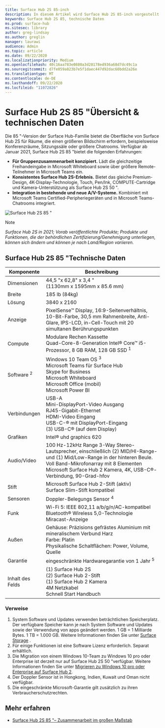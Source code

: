 ```yaml
---
title: Surface Hub 2S 85-inch
description: In diesem Artikel wird Surface Hub 2S 85-inch vorgestellt.
keywords: Surface Hub 2S 85, technische Daten
ms.prod: surface-hub
ms.sitesec: library
author: greg-lindsay
ms.author: greglin
manager: laurawi
audience: Admin
ms.topic: article
ms.date: 09/22/2020
ms.localizationpriority: Medium
ms.openlocfilehash: 40c16aa783e0880a3d28178ed936a68d7dc49c1a
ms.sourcegitcommit: d7fe059a823b7e5f1daec447d92dac60bdd2a26e
ms.translationtype: MT
ms.contentlocale: de-DE
ms.lasthandoff: 09/22/2020
ms.locfileid: "11072826"
---
```

# Surface Hub 2S 85 "Übersicht & technischen Daten

Die 85 "-Version der Surface Hub-Familie bietet die Oberfläche von Surface Hub 2S für Räume, die einen größeren Bildschirm erfordern, beispielsweise Konferenzräume, Sitzungssäle oder größere Chatrooms. Verfügbar ab Januar 2021, Surface Hub 2S 85 "bietet die folgenden Erfahrungen:

- **Für Gruppenzusammenarbeit konzipiert.** Lädt die gleichzeitige Freihandeingabe in Microsoft Whiteboard sowie über größere Remote-Teilnehmer in Microsoft Teams ein.
- **Konsistentes Surface Hub 2S-Erlebnis.** Bietet das gleiche Premium-Design, 4K-Display-Technologie, Touch, Pen/Ink, COMPUTE-Cartridge und Kamera-Unterstützung als Surface Hub 2S 50 ".
- **Integration in bestehende und neue A/V-Systeme.** Kombiniert mit Microsoft Teams Certified-Peripheriegeräten und in Microsoft Teams-Chatrooms integriert.

![Surface Hub 2S 85 "](images/hub-2s-85.png)

> [!NOTE]
> *Surface Hub 2S in 2021; Vorab veröffentlichte Produkte; Produkte und Funktionen, die der behördlichen Zertifizierung/Genehmigung unterliegen, können sich ändern und können je nach Land/Region variieren.*

## Surface Hub 2S 85 "Technische Daten

| Komponente    | Beschreibung                                                                                                                                                                                                                                         |
| ----------------- | --------------------------------------------------------------------------------------------------------------------------------------------------------------------------------------------------------------------------------------------------------- |
| Dimensionen        | 44,5 "x 62,8" x 3,4 "<br>(1130mm x 1595mm x 85.6 mm)                                                                                                                                                                                                        |
| Breite            | 185 lb (84kg)                                                                                                                                                                                                                                            |
| Lösung        | 3840 x 2160                                                                                                                                                                                                                                               |
| Anzeige           | PixelSense™ Display, 16:9-Seitenverhältnis, 10-Bit-Farbe, 30,5 mm Rahmenbreite, Anti-Glare, IPS-LCD, in-Cell-Touch mit 20 simultanen Berührungspunkten                                                                                                           |
| Compute           | Modulare Rechen Kassette<br>Quad-Core-8-Generation Intel® Core™ i5-Prozessor, 8 GB RAM, 128 GB SSD <sup> 1</sup>                                                                                                                                                      |
| Software <sup> 2</sup>         | Windows 10 Team OS <sup> 3</sup><br>Microsoft Teams für Surface Hub<br>Skype for Business<br>Microsoft Whiteboard<br>Microsoft Office (mobil)<br>Microsoft Power BI                                                                                                   |
| Verbindungen       | USB-A<br>Mini-DisplayPort-Video Ausgang<br>RJ45-Gigabit-Ethernet<br>HDMI-Video Eingang<br>USB-C-® mit DisplayPort-Eingang<br>(3) USB-C® (auf dem Display)                                                                                                           |
| Grafiken          | Intel® uhd graphics 620                                                                                                                                                                                                                                   |
| Audio/Video       | 100 Hz-12kHz Range 3-Way Stereo-Lautsprecher, einschließlich (2) MID/HI-Range-und (1) Mid/Low-Range in der hinteren Beule. <br>Voll Band-Mikrofonarray mit 8 Elementen<br>Microsoft Surface Hub 2 Kamera, 4K, USB-C®-Verbindung, 90-Grad-hfov |
| Stift               | Microsoft Surface Hub 2-Stift (aktiv)<br>Surface Slim-Stift kompatibel                                                                                                                                                                                       |
| Sensoren           | Doppler-Belegungs Sensor <sup> 4</sup>                                                                                                                                                                                                                                 |
| Funk          | Wi-Fi 5: IEEE 802,11 a/b/g/n/AC-kompatibel<br>Bluetooth® Wireless 5,0-Technologie<br>Miracast-Anzeige                                                                                                                                                      |
| Außen          | Gehäuse: Präzisions gefrästes Aluminium mit mineralischem Verbund Harz<br>Farbe: Platin<br>Physikalische Schaltflächen: Power, Volume, Quelle                                                                                                                            |
| Garantie         | eingeschränkte Hardwaregarantie von 1 Jahr <sup> 5</sup>                                                                                                                                                                                                                          |
| Inhalt des Felds | (1) Surface Hub 2S<br>(2) Surface Hub 2-Stift<br>(1) Surface Hub 2 Kamera<br>4M Netzkabel<br>Schnell Start Handbuch                                                                                                                                         |

### Verweise

1. System Software und Updates verwenden beträchtlichen Speicherplatz. Der verfügbare Speicher kann je nach System Software und Updates sowie der Verwendung von apps geändert werden. 1 GB = 1 Milliarde Bytes. 1 TB = 1.000 GB. Weitere Informationen finden Sie unter [Surface Storage](https://www.surface.com/storage) .
2. Für einige Funktionen ist eine Software Lizenz erforderlich. Separat erhältlich.
3. Die Migration von einem Windows 10-Team zu Windows 10 pro oder Enterprise ist derzeit nur auf Surface Hub 2S 50 "verfügbar. Weitere Informationen finden Sie unter [Migrieren zu Windows 10 pro oder Enterprise auf Surface Hub 2](https://docs.microsoft.com/surface-hub/surface-hub-2s-migrate-os).
4. Der Doppler Sensor ist in Hongkong, Indien, Kuwait und Oman nicht verfügbar.
5. Die eingeschränkte Microsoft-Garantie gilt zusätzlich zu ihren Verbraucherschutzrechten. 

## Mehr erfahren

- [Surface Hub 2S 85 "– Zusammenarbeit im großen Maßstab](https://techcommunity.microsoft.com/t5/surface-it-pro-blog/surface-hub-2s-85-quot-collaboration-at-a-massive-scale/ba-p/1669717)
